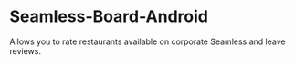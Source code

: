 # Seamless-Board-Android
Allows you to rate restaurants available on corporate Seamless and leave reviews.
